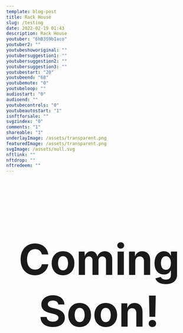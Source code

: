 ```yaml
---
template: blog-post
title: Rack House
slug: /testing
date: 2022-02-19 01:43
description: Rack House
youtuber: "6hB3S9bIaco"
youtuber2: ""
youtubeshoworiginal: ""
youtubersuggestion1: ""
youtubersuggestion2: ""
youtubersuggestion3: ""
youtubestart: "20"
youtubeend: "68"
youtubemute: "0"
youtubeloop: ""
audiostart: "0"
audioend: ""
youtubecontrols: "0"
youtubeautostart: "1"
isnftforsale: ""
svgzindex: "0"
comments: "1"
shareable: "1"
underlayImage: /assets/transparent.png
featuredImage: /assets/transparent.png
svgImage: /assets/null.svg
nftlink: ""
nftdrop: ""
nftredeem: ""
---
```


<!-- lYGald0tFro -->


<h2 class="tronText" style="display:grid; place-content:center; text-align:center; font-size:12vw;">
        <div class="">Coming Soon!</div>
      </h2>



<!-- 6hB3S9bIaco -->





 

 

<!-- lYGald0tFro SOUNDTRACK 45> -->
<!-- qzuM2XTnpSA OPERA 32-45 -->